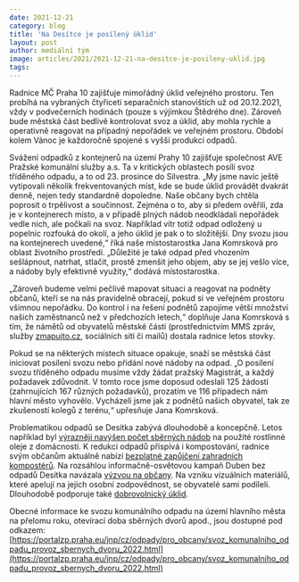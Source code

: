 ```yaml
---
date: 2021-12-21
category: blog
title: 'Na Desítce je posílený úklid'
layout: post
author: mediální tým
image: articles/2021/2021-12-21-na-desitce-je-posileny-uklid.jpg
tags:
---
```


Radnice MČ Praha 10 zajišťuje mimořádný úklid veřejného prostoru. Ten probíhá na vybraných čtyřiceti separačních stanovištích už od 20.12.2021, vždy v podvečerních hodinách (pouze s výjimkou Štědrého dne). Zároveň bude městská část bedlivě kontrolovat svoz a úklid, aby mohla rychle a operativně reagovat na případný nepořádek ve veřejném prostoru. Období kolem Vánoc je každoročně spojené s vyšší produkcí odpadů.

Svážení odpadků z kontejnerů na území Prahy 10 zajišťuje společnost AVE Pražské komunální služby a.s. Ta v kritických oblastech posílí svoz tříděného odpadu, a to od 23. prosince do Silvestra. „My jsme navíc ještě vytipovali několik frekventovaných míst, kde se bude úklid provádět dvakrát denně, nejen tedy standardně dopoledne. Naše občany bych chtěla poprosit o trpělivost a součinnost. Zejména o to, aby si předem ověřili, zda je v kontejnerech místo, a v případě plných nádob neodkládali nepořádek vedle nich, ale počkali na svoz. Například vítr totiž odpad odložený u popelnic rozfouká do okolí, a jeho úklid je pak o to složitější. Dny svozu jsou na kontejnerech uvedené,“ říká naše místostarostka Jana Komrsková pro oblast životního prostředí. „Důležité je také odpad před vhozením sešlápnout, natrhat, stlačit, prostě zmenšit jeho objem, aby se jej vešlo více, a nádoby byly efektivně využity,“ dodává místostarostka.

„Zároveň budeme velmi pečlivě mapovat situaci a reagovat na podněty občanů, kteří se na nás pravidelně obracejí, pokud si ve veřejném prostoru všimnou nepořádku. Do kontrol i na řešení podnětů zapojíme větší množství našich zaměstnanců než v předchozích letech,“ doplňuje Jana Komrsková s tím, že námětů od obyvatelů městské části (prostřednictvím MMS zpráv, služby  [zmapujto.cz](https://zmapujto.cz/), sociálních sítí či mailů) dostala radnice letos stovky.

Pokud se na některých místech situace opakuje, snaží se městská část iniciovat posílení svozu nebo přidání nové nádoby na odpad. „O posílení svozu tříděného odpadu musíme vždy žádat pražský Magistrát, a každý požadavek zdůvodnit. V tomto roce jsme doposud odeslali 125 žádostí (zahrnujících 167 různých požadavků), prozatím ve 116 případech nám hlavní město vyhovělo. Vycházeli jsme jak z podnětů našich obyvatel, tak ze zkušeností kolegů z terénu,“ upřesňuje Jana Komrsková.

Problematikou odpadů se Desítka zabývá dlouhodobě a koncepčně. Letos například byl  [výrazněji navýšen počet sběrných nádob](https://praha10.cz/mestska-cast/aktualne/aktuality-z-mestske-casti/artmid/8652/mc-praha-10-navysila-pocet-sbernych-nadob-na-pouzite-oleje?articleid=3527)  na použité rostlinné oleje z domácností. K redukci odpadů přispívá i kompostování, radnice svým občanům aktuálně nabízí  [bezplatné zapůjčení zahradních kompostérů](https://praha10.cz/mestska-cast/aktualne/aktuality-z-mestske-casti/artmid/8652/desitka-stale-nabizi-bezplatne-zapujceni-komposteru?articleid=3560). Na rozsáhlou informačně-osvětovou kampaň Duben bez odpadů Desítka navázala  [výzvou na občany](https://praha10.cz/mestska-cast/aktualne/aktuality-z-mestske-casti/artmid/8652/desitka-nerovna-se-odpad-mc-praha-10-apeluje-na-obcany-aby-neznecistovali-verejny-prostor?articleid=3534). Na vzniku vizuálních materiálů, které apelují na jejich osobní zodpovědnost, se obyvatelé sami podíleli. Dlouhodobě podporuje také  [dobrovolnický úklid](https://praha10.cz/mestska-cast/aktualne/aktuality-z-mestske-casti/artmid/8652/uklid-desate-mestske-casti-zajistovali-i-lide-bez-trvaleho-domova?articleid=3528).

Obecné informace ke svozu komunálního odpadu na území hlavního města na přelomu roku, otevírací doba sběrných dvorů apod., jsou dostupné pod odkazem:  [https://portalzp.praha.eu/jnp/cz/odpady/pro_obcany/svoz_komunalniho_odpadu_provoz_sbernych_dvoru_2022.html](https://portalzp.praha.eu/jnp/cz/odpady/pro_obcany/svoz_komunalniho_odpadu_provoz_sbernych_dvoru_2022.html)
